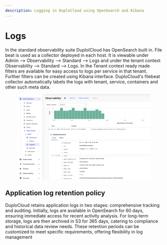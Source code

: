 ```yaml
---
description: Logging in DuploCloud using OpenSearch and Kibana
---
```


# Logs

In the standard observability suite DuplolCloud has OpenSearch built in. File beat is used as a collector deployed in each host. It is viewable under Admin --> Observability --> Standard --> Logs and under the tenant context Observability --> Standard --> Logs. In the Tenant context ready made filters are available for easy access to logs per service in that tenant. Further filters can be created using Kibana interface. DuploCloud's filebeat collector automatically labels the logs with tenant, service, containers and other such meta data. &#x20;

<figure><img src="../../.gitbook/assets/image (2).png" alt=""><figcaption></figcaption></figure>

## Application log retention policy

DuploCloud retains application logs in two stages: comprehensive tracking and auditing. Initially, logs are available in OpenSearch for 60 days, ensuring immediate access for recent activity analysis. For long-term storage, logs are then archived in S3 for 365 days, catering to compliance and historical data review needs. These retention periods can be customized to meet specific requirements, offering flexibility in log management
